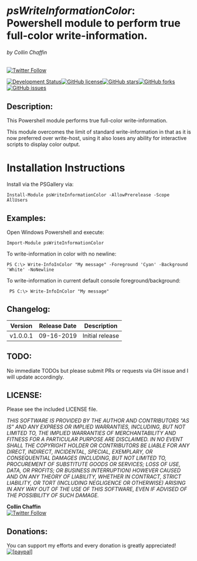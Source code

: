 *psWriteInformationColor*: Powershell module to perform true full-color write-information.
===================================================================
###### by Collin Chaffin  
[![Twitter Follow](https://img.shields.io/twitter/follow/collinchaffin.svg?style=social)](https://twitter.com/collinchaffin)

[![Development Status](https://img.shields.io/badge/Status-Active-brightgreen.svg)](https://raw.githubusercontent.com/CollinChaffin/psWriteInformationColor/master/README.md)[![GitHub license](https://img.shields.io/badge/license-MIT-blue.svg)](https://raw.githubusercontent.com/CollinChaffin/psWriteInformationColor/master/LICENSE)[![GitHub stars](https://img.shields.io/github/stars/collinchaffin/psWriteInformationColor)](https://github.com/CollinChaffin/psWriteInformationColor/stargazers)[![GitHub forks](https://img.shields.io/github/forks/collinchaffin/psWriteInformationColor)](https://github.com/CollinChaffin/psWriteInformationColor/network)[![GitHub issues](https://img.shields.io/github/issues/collinchaffin/psWriteInformationColor)](https://github.com/CollinChaffin/psWriteInformationColor/issues)


Description:
------------

This Powershell module performs true full-color write-information.

This module overcomes the limit of standard write-information in that as it is now preferred over write-host, using it also loses any ability for interactive scripts to display color output.



# Installation Instructions

Install via the PSGallery via:
	
```
Install-Module psWriteInformationColor -AllowPrerelease -Scope AllUsers
```



Examples:
---------

Open Windows Powershell and execute:

```
Import-Module psWriteInformationColor
```

To write-information in color with no newline:

```
PS C:\> Write-InfoInColor "My message" -Foreground 'Cyan' -Background 'White' -NoNewline
```

To write-information in current default console foreground/background:

```
 PS C:\> Write-InfoInColor "My message"
```


Changelog:
-------------

| Version | Release Date    |    Description                           |
|---------|-----------------|------------------------------------------|
| v1.0.0.1 | 09-16-2019	| Initial release |



TODO:
-------------

No immediate TODOs but please submit PRs or requests via GH issue and I will update accordingly.


LICENSE:
-------------
Please see the included LICENSE file.  
  
_THIS SOFTWARE IS PROVIDED BY THE AUTHOR AND CONTRIBUTORS "AS IS" AND ANY EXPRESS OR IMPLIED WARRANTIES, INCLUDING, BUT NOT LIMITED TO, THE IMPLIED WARRANTIES OF MERCHANTABILITY AND FITNESS FOR A PARTICULAR PURPOSE ARE DISCLAIMED. IN NO EVENT SHALL THE COPYRIGHT HOLDER OR CONTRIBUTORS BE LIABLE FOR ANY DIRECT, INDIRECT, INCIDENTAL, SPECIAL, EXEMPLARY, OR CONSEQUENTIAL DAMAGES (INCLUDING, BUT NOT LIMITED TO, PROCUREMENT OF SUBSTITUTE GOODS OR SERVICES; LOSS OF USE, DATA, OR PROFITS; OR BUSINESS INTERRUPTION) HOWEVER CAUSED AND ON ANY THEORY OF LIABILITY, WHETHER IN CONTRACT, STRICT LIABILITY, OR TORT (INCLUDING NEGLIGENCE OR OTHERWISE) ARISING IN ANY WAY OUT OF THE USE OF THIS SOFTWARE, EVEN IF ADVISED OF THE POSSIBILITY OF SUCH DAMAGE._  



__Collin Chaffin__  
[![Twitter Follow](https://img.shields.io/twitter/follow/collinchaffin.svg?style=social)](https://twitter.com/collinchaffin)



Donations:
-----------------------------

You can support my efforts and every donation is greatly appreciated!  
<a href="https://paypal.me/CollinChaffin"><img src="https://www.paypalobjects.com/en_US/i/btn/btn_donate_LG.gif" alt="[paypal]" /></a>  

